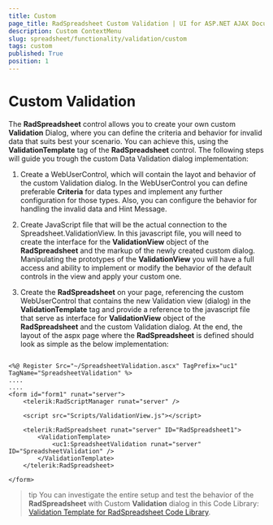 ```yaml
---
title: Custom
page_title: RadSpreadsheet Custom Validation | UI for ASP.NET AJAX Documentation
description: Custom ContextMenu 
slug: spreadsheet/functionality/validation/custom
tags: custom
published: True
position: 1
---
```


#  Custom Validation

The **RadSpreadsheet** control allows you to create your own custom **Validation** Dialog, where you can define the criteria and behavior for invalid data that suits best your scenario. You can achieve this, using the **ValidationTemplate** tag of the **RadSpreadsheet** control. The following steps will guide you trough the custom Data Validation dialog implementation:

1. Create a WebUserControl, which will contain the layot and behavior of the custom Validation dialog. In the WebUserControl you can define preferable **Criteria** for data types and implement any further configuration for those types. Also, you can configure the behavior for handling the invalid data and Hint Message. 

2. Create JavaScript file that will be the actual connection to the Spreadsheet.ValidationView. In this javascript file, you will need to create the interface for the **ValidationView** object of the **RadSpreadsheet** and the markup of the newly created custom dialog. Manipulating the prototypes of the **ValidationView** you will have a full access and ability to implement or modify the behavior of the default controls in the view and apply your custom one.

3. Create the **RadSpreadsheet** on your page, referencing the custom WebUserControl that contains the new Validation view (dialog) in the **ValidationTemplate** tag and provide a reference to the javascript file that serve as interface for **ValidationView** object of the **RadSpreadsheet** and the custom Validation dialog. At the end, the layout of the aspx page where the **RadSpreadsheet** is defined should look as simple as the below implementation:

````ASP.NET

<%@ Register Src="~/SpreadsheetValidation.ascx" TagPrefix="uc1" TagName="SpreadsheetValidation" %>
....
....
<form id="form1" runat="server">
	<telerik:RadScriptManager runat="server" />
	
	<script src="Scripts/ValidationView.js"></script>
	
	<telerik:RadSpreadsheet runat="server" ID="RadSpreadsheet1">
		<ValidationTemplate>
			<uc1:SpreadsheetValidation runat="server" ID="SpreadsheetValidation" />
		</ValidationTemplate>
	</telerik:RadSpreadsheet>

</form>

````

>tip You can investigate the entire setup and test the behavior of the **RadSpreadsheet** with Custom **Validation** dialog in this Code Library: [Validation Template for RadSpreadsheet Code Library](http://www.telerik.com/support/code-library/validation-template).
